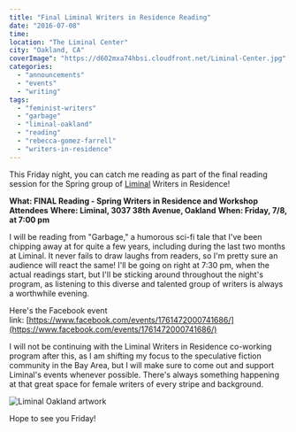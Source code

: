 ```yaml
---
title: "Final Liminal Writers in Residence Reading"
date: "2016-07-08"
time:
location: "The Liminal Center"
city: "Oakland, CA"
coverImage": "https://d602mxa74hbsi.cloudfront.net/Liminal-Center.jpg"
categories:
  - "announcements"
  - "events"
  - "writing"
tags:
  - "feminist-writers"
  - "garbage"
  - "liminal-oakland"
  - "reading"
  - "rebecca-gomez-farrell"
  - "writers-in-residence"
---
```


This Friday night, you can catch me reading as part of the final reading session for the Spring group of [Liminal](https://theliminalcenter.com/) Writers in Residence!

**What: FINAL Reading - Spring Writers in Residence and Workshop Attendees** **Where: Liminal, 3037 38th Avenue, Oakland** **When: Friday, 7/8, at 7:00 pm**

I will be reading from "Garbage," a humorous sci-fi tale that I've been chipping away at for quite a few years, including during the last two months at Liminal. It never fails to draw laughs from readers, so I'm pretty sure an audience will react the same! I'll be going on right at 7:30 pm, when the actual readings start, but I'll be sticking around throughout the night's program, as listening to this diverse and talented group of writers is always a worthwhile evening.

Here's the Facebook event link: [https://www.facebook.com/events/1761472000741686/](https://www.facebook.com/events/1761472000741686/)

I will not be continuing with the Liminal Writers in Residence co-working program after this, as I am shifting my focus to the speculative fiction community in the Bay Area, but I will make sure to come out and support Liminal's events whenever possible. There's always something happening at that great space for female writers of every stripe and background.

![Liminal Oakland artwork](https://d2ypg8o05lff0b.cloudfront.net/wp-content/uploads/sites/3/2016/07/12800307_436089926598346_4619321248534335334_n.jpg)

Hope to see you Friday!
